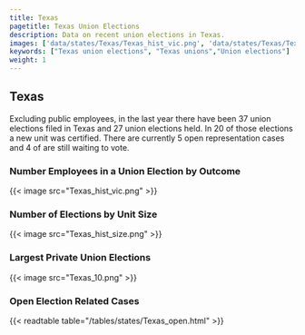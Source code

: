 ```yaml
---
title: Texas
pagetitle: Texas Union Elections
description: Data on recent union elections in Texas.
images: ['data/states/Texas/Texas_hist_vic.png', 'data/states/Texas/Texas_hist_size.png', 'data/states/Texas/Texas_10.png']
keywords: ["Texas union elections", "Texas unions","Union elections"]
weight: 1
---
```

##  Texas

Excluding public employees, in the last year there have been 37 union elections filed in Texas and 27 union elections held. In 20 of those elections a new unit was certified. There are currently 5 open representation cases and 4 of are still waiting to vote.

### Number Employees in a Union Election by Outcome
{{< image src="Texas_hist_vic.png" >}}

### Number of Elections by Unit Size
{{< image src="Texas_hist_size.png" >}}

### Largest Private Union Elections
{{< image src="Texas_10.png" >}}

### Open Election Related Cases
{{< readtable table="/tables/states/Texas_open.html" >}}

